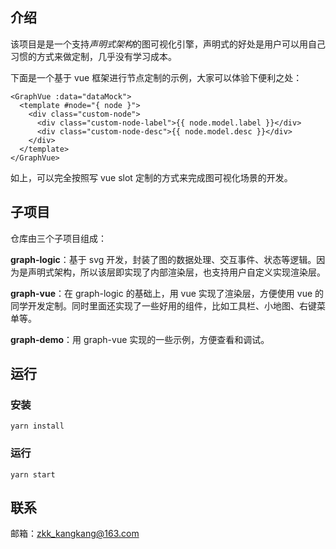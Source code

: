 ## 介绍
该项目是是一个支持*声明式架构*的图可视化引擎，声明式的好处是用户可以用自己习惯的方式来做定制，几乎没有学习成本。

下面是一个基于 vue 框架进行节点定制的示例，大家可以体验下便利之处：

```vue
<GraphVue :data="dataMock">
  <template #node="{ node }">
    <div class="custom-node">
      <div class="custom-node-label">{{ node.model.label }}</div>
      <div class="custom-node-desc">{{ node.model.desc }}</div>
    </div>
  </template>
</GraphVue>
```

如上，可以完全按照写 vue slot 定制的方式来完成图可视化场景的开发。


## 子项目
仓库由三个子项目组成：

**graph-logic**：基于 svg 开发，封装了图的数据处理、交互事件、状态等逻辑。因为是声明式架构，所以该层即实现了内部渲染层，也支持用户自定义实现渲染层。

**graph-vue**：在 graph-logic 的基础上，用 vue 实现了渲染层，方便使用 vue 的同学开发定制。同时里面还实现了一些好用的组件，比如工具栏、小地图、右键菜单等。

**graph-demo**：用 graph-vue 实现的一些示例，方便查看和调试。

## 运行

### 安装

```
yarn install
```

### 运行

```
yarn start
```

## 联系
邮箱：zkk_kangkang@163.com
